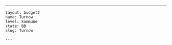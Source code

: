 ---
    layout: budget2
    name: Turnow
    level: kommune
    state: BB
    slug: Turnow

    ---


    